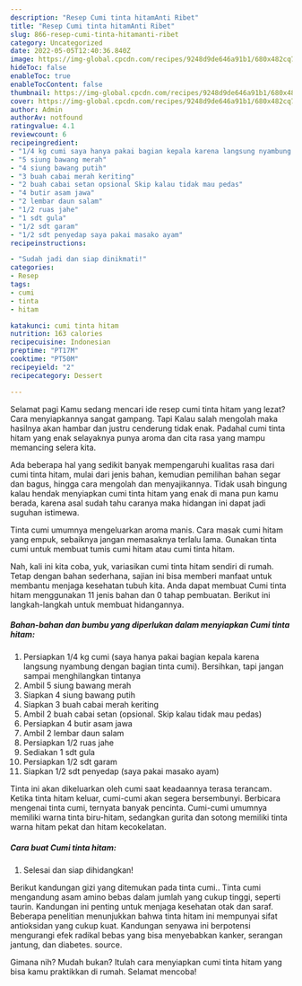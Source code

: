 ```yaml
---
description: "Resep Cumi tinta hitamAnti Ribet"
title: "Resep Cumi tinta hitamAnti Ribet"
slug: 866-resep-cumi-tinta-hitamanti-ribet
category: Uncategorized
date: 2022-05-05T12:40:36.840Z
image: https://img-global.cpcdn.com/recipes/9248d9de646a91b1/680x482cq70/cumi-tinta-hitam-foto-resep-utama.jpg
hideToc: false
enableToc: true
enableTocContent: false
thumbnail: https://img-global.cpcdn.com/recipes/9248d9de646a91b1/680x482cq70/cumi-tinta-hitam-foto-resep-utama.jpg
cover: https://img-global.cpcdn.com/recipes/9248d9de646a91b1/680x482cq70/cumi-tinta-hitam-foto-resep-utama.jpg
author: Admin
authorAv: notfound
ratingvalue: 4.1
reviewcount: 6
recipeingredient:
- "1/4 kg cumi saya hanya pakai bagian kepala karena langsung nyambung dengan bagian tinta cumi Bersihkan tapi jangan sampai menghilangkan tintanya"
- "5 siung bawang merah"
- "4 siung bawang putih"
- "3 buah cabai merah keriting"
- "2 buah cabai setan opsional Skip kalau tidak mau pedas"
- "4 butir asam jawa"
- "2 lembar daun salam"
- "1/2 ruas jahe"
- "1 sdt gula"
- "1/2 sdt garam"
- "1/2 sdt penyedap saya pakai masako ayam"
recipeinstructions:

- "Sudah jadi dan siap dinikmati!"
categories:
- Resep
tags:
- cumi
- tinta
- hitam

katakunci: cumi tinta hitam 
nutrition: 163 calories
recipecuisine: Indonesian
preptime: "PT17M"
cooktime: "PT50M"
recipeyield: "2"
recipecategory: Dessert

---
```



Selamat pagi Kamu sedang mencari ide resep cumi tinta hitam yang lezat? Cara menyiapkannya sangat gampang. Tapi Kalau salah mengolah maka hasilnya akan hambar dan justru cenderung tidak enak. Padahal cumi tinta hitam yang enak selayaknya punya aroma dan cita rasa yang mampu memancing selera kita.


Ada beberapa hal yang sedikit banyak mempengaruhi kualitas rasa dari cumi tinta hitam, mulai dari jenis bahan, kemudian pemilihan bahan segar dan bagus, hingga cara mengolah dan menyajikannya. Tidak usah bingung kalau hendak menyiapkan cumi tinta hitam yang enak di mana pun kamu berada, karena asal sudah tahu caranya maka hidangan ini dapat jadi suguhan istimewa.

Tinta cumi umumnya mengeluarkan aroma manis. Cara masak cumi hitam yang empuk, sebaiknya jangan memasaknya terlalu lama. Gunakan tinta cumi untuk membuat tumis cumi hitam atau cumi tinta hitam.


Nah, kali ini kita coba, yuk, variasikan cumi tinta hitam sendiri di rumah. Tetap dengan bahan sederhana, sajian ini bisa memberi manfaat untuk membantu menjaga kesehatan tubuh kita. Anda dapat membuat Cumi tinta hitam menggunakan 11 jenis bahan dan 0 tahap pembuatan. Berikut ini langkah-langkah untuk membuat hidangannya.

<!--inarticleads1-->

##### Bahan-bahan dan bumbu yang diperlukan dalam menyiapkan Cumi tinta hitam:

1. Persiapkan 1/4 kg cumi (saya hanya pakai bagian kepala karena langsung nyambung dengan bagian tinta cumi). Bersihkan, tapi jangan sampai menghilangkan tintanya
1. Ambil 5 siung bawang merah
1. Siapkan 4 siung bawang putih
1. Siapkan 3 buah cabai merah keriting
1. Ambil 2 buah cabai setan (opsional. Skip kalau tidak mau pedas)
1. Persiapkan 4 butir asam jawa
1. Ambil 2 lembar daun salam
1. Persiapkan 1/2 ruas jahe
1. Sediakan 1 sdt gula
1. Persiapkan 1/2 sdt garam
1. Siapkan 1/2 sdt penyedap (saya pakai masako ayam)


Tinta ini akan dikeluarkan oleh cumi saat keadaannya terasa terancam. Ketika tinta hitam keluar, cumi-cumi akan segera bersembunyi. Berbicara mengenai tinta cumi, ternyata banyak pencinta. Cumi-cumi umumnya memiliki warna tinta biru-hitam, sedangkan gurita dan sotong memiliki tinta warna hitam pekat dan hitam kecokelatan. 

<!--inarticleads2-->

##### Cara buat Cumi tinta hitam:


1. Selesai dan siap dihidangkan!

Berikut kandungan gizi yang ditemukan pada tinta cumi.. Tinta cumi mengandung asam amino bebas dalam jumlah yang cukup tinggi, seperti taurin. Kandungan ini penting untuk menjaga kesehatan otak dan saraf. Beberapa penelitian menunjukkan bahwa tinta hitam ini mempunyai sifat antioksidan yang cukup kuat. Kandungan senyawa ini berpotensi mengurangi efek radikal bebas yang bisa menyebabkan kanker, serangan jantung, dan diabetes. source. 

Gimana nih? Mudah bukan? Itulah cara menyiapkan cumi tinta hitam yang bisa kamu praktikkan di rumah. Selamat mencoba!
